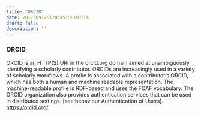 ```yaml
---
title: "ORCID"
date: 2017-09-26T20:45:56+01:00
draft: false
description: ''
---
```


### ORCID

ORCID is an HTTP(S) URI in the orcid.org domain aimed at unambiguously identifying a scholarly contributor. ORCIDs are increasingly used in a variety of scholarly workflows. A profile is associated with a contributor’s ORCID, which has both a human and machine readable representation. The machine-readable profile is RDF-based and uses the FOAF vocabulary. The ORCID organization also provides authentication services that can be used in distributed settings. [see behaviour Authentication of Users]. https://orcid.org/
